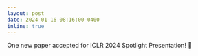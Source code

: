 ```yaml
---
layout: post
date: 2024-01-16 08:16:00-0400
inline: true
---
```


One new paper accepted for ICLR 2024 Spotlight Presentation! 🎉
